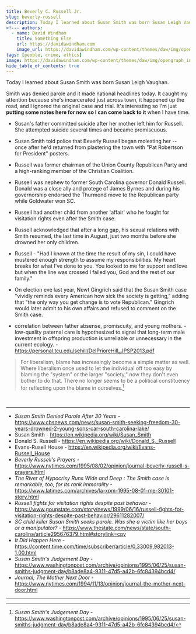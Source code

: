 ```yaml
---
title: Beverly C. Russell Jr.
slug: beverly-russell
description: Today I learned about Susan Smith was born Susan Leigh Vaughan. 
<!--- authors:
  - name: David Windham
    title: Something Else
    url: https://davidawindham.com
    image_url: https://davidawindham.com/wp-content/themes/daw/img/opengraph_image.jpg -->
tags: [people, crime, ethics]
image: https://davidawindham.com/wp-content/themes/daw/img/opengraph_image.jpg
hide_table_of_contents: true
---
```


Today I learned about Susan Smith was born Susan Leigh Vaughan.

<!--truncate-->

Smith was denied parole and it made national headlines today. It caught my attention because she's incarcerated just across town, it happened up the road, and I ignored the original case and trial. It's interesting so I'm just **putting some notes here for now so I can come back to it** when I have time.

- Susan's father committed suicide after her mother left him for Russell. She attempted suicide several times and became promiscuous.

- Susan Smith told police that Beverly Russell began molesting her -- once after he'd returned from plastering the town with "Pat Robertson for President" posters.

- Russell was former chairman of the Union County Republican Party and a high-ranking member of the Christian Coalition.

- Russell was nephew to former South Carolina governor Donald Russell. Donald was a close ally and protege of James Byrnes and during his governorship endorsed the Thurmond move to the Republican party while Goldwater won SC.

- Russell had another child from another 'affair' who he fought for visitation rights even after the Smith case.

- Russell acknowledged that after a long gap, his sexual relations with Smith resumed, the last time in August, just two months before she drowned her only children.

- Russell - "Had I known at the time the result of my sin, I could have mustered enough strength to assume my responsibilities. My heart breaks for what I’ve done to you. You looked to me for support and love but when the line was crossed I failed you, God and the rest of our family."

- On election eve last year, Newt Gingrich said that the Susan Smith case "vividly reminds every American how sick the society is getting," adding that "the only way you get change is to vote Republican." Gingrich would later admit to his own affairs and refused to comment on the Smith case.

- correlation between father absense, promiscuity, and young mothers. - low-quality paternal care is hypothesized to signal that long-term male investment in offspring production is unreliable or unnecessary in the current ecology. - https://personal.tcu.edu/sehill/DelPrioreHill_JPSP2013.pdf


>For liberalism, blame has increasingly become a simple matter as well. Where liberalism once used to let the individual off too easy by blaming the "system" or the larger "society," now they don't even bother to do that. There no longer seems to be a political constituency for reflecting upon the blame in ourselves.[^1]

<div>&nbsp;</div>

---

- _Susan Smith Denied Parole After 30 Years_ - https://www.cbsnews.com/news/susan-smith-seeking-freedom-30-years-drowned-2-young-sons-car-south-carolina-lake/
- Susan Smith - https://en.wikipedia.org/wiki/Susan_Smith
- Donald S. Russell - https://en.wikipedia.org/wiki/Donald_S._Russell
- Evans-Rusell House - https://en.wikipedia.org/wiki/Evans-Russell_House
- _Beverly Russell's Prayers_ - https://www.nytimes.com/1995/08/02/opinion/journal-beverly-russell-s-prayers.html
- _The River of Hypocrisy Runs Wide and Deep : The Smith case is remarkable, too, for its rank immorality_ - https://www.latimes.com/archives/la-xpm-1995-08-01-me-30101-story.html
- _Russell fights for visitation rights despite past behavior_ - https://www.goupstate.com/story/news/1999/06/16/russell-fights-for-visitation-rights-despite-past-behavior/29611282007/
- _SC child killer Susan Smith seeks parole. Was she a victim like her boys or a manipulator?_ - https://www.thestate.com/news/state/south-carolina/article295676379.html#storylink=cpy
- _It Did Happen Here_ - https://content.time.com/time/subscriber/article/0,33009,982013-1,00.html
- _Susan Smith's Judgement Day_ - https://www.washingtonpost.com/archive/opinions/1995/06/25/susan-smiths-judgment-day/b8ade8a4-9311-47d5-a42b-6fc84394bcd4/
- _Journal; The Mother Next Door_ - https://www.nytimes.com/1994/11/13/opinion/journal-the-mother-next-door.html


---

[^1]: _Susan Smith's Judgement Day_ - https://www.washingtonpost.com/archive/opinions/1995/06/25/susan-smiths-judgment-day/b8ade8a4-9311-47d5-a42b-6fc84394bcd4/

